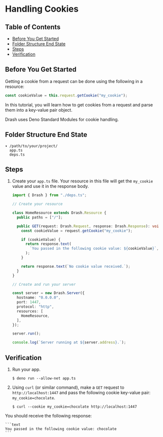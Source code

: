 # Handling Cookies

## Table of Contents

- [Before You Get Started](#before-you-get-started)
- [Folder Structure End State](#folder-structure-end-state)
- [Steps](#steps)
- [Verification](#verification)

## Before You Get Started

Getting a cookie from a request can be done using the following in a resource:

```typescript
const cookieValue = this.request.getCookie("my_cookie");
```

In this tutorial, you will learn how to get cookies from a request and parse
them into a key-value pair object.

Drash uses Deno Standard Modules for cookie handling.

## Folder Structure End State

```text
▾ /path/to/your/project/
  app.ts
  deps.ts
```

## Steps

1. Create your `app.ts` file. Your resource in this file will get the
   `my_cookie` value and use it in the response body.

   ```typescript
   import { Drash } from "./deps.ts";

   // Create your resource

   class HomeResource extends Drash.Resource {
     public paths = ["/"];

     public GET(request: Drash.Request, response: Drash.Response): void {
       const cookieValue = request.getCookie("my_cookie");

       if (cookieValue) {
         return response.text(
           `You passed in the following cookie value: ${cookieValue}`,
         );
       }

       return response.text(`No cookie value received.`);
     }
   }

   // Create and run your server

   const server = new Drash.Server({
     hostname: "0.0.0.0",
     port: 1447,
     protocol: "http",
     resources: [
       HomeResource,
     ],
   });

   server.run();

   console.log(`Server running at ${server.address}.`);
   ```

## Verification

1. Run your app.

   ```shell
   $ deno run --allow-net app.ts
   ```

2. Using `curl` (or similar command), make a `GET` request to
   `http://localhost:1447` and pass the following cookie key-value pair:
   `my_cookie=chocolate`.

   ```shell
   $ curl --cookie my_cookie=chocolate http://localhost:1447
   ```

You should receive the following response:

    ```text
    You passed in the following cookie value: chocolate
    ```
